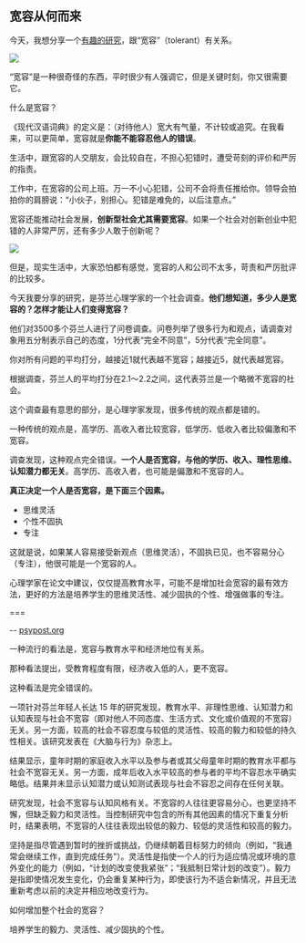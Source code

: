 ## 宽容从何而来

今天，我想分享一个[有趣的研究](https://www.psypost.org/2023/02/contrary-to-popular-opinion-people-with-higher-education-level-and-cognitive-ability-are-not-more-tolerant-67796)，跟“宽容”（tolerant）有关系。

![](https://cdn.beekka.com/blogimg/asset/202401/bg2024012802.webp)

“宽容”是一种很奇怪的东西，平时很少有人强调它，但是关键时刻，你又很需要它。

什么是宽容？

《现代汉语词典》的定义是：（对待他人）宽大有气量，不计较或追究。在我看来，可以更简单，宽容就是**你能不能容忍他人的错误**。

生活中，跟宽容的人交朋友，会比较自在，不担心犯错时，遭受苛刻的评价和严厉的指责。

工作中，在宽容的公司上班。万一不小心犯错，公司不会将责任推给你。领导会拍拍你的肩膀说：“小伙子，别担心。犯错是难免的，以后注意点。”

宽容还能推动社会发展，**创新型社会尤其需要宽容**。如果一个社会对创新创业中犯错的人非常严厉，还有多少人敢于创新呢？

![](https://cdn.beekka.com/blogimg/asset/202401/bg2024012801.webp)

但是，现实生活中，大家恐怕都有感觉，宽容的人和公司不太多，苛责和严厉批评的比较多。

今天我要分享的研究，是芬兰心理学家的一个社会调查。**他们想知道，多少人是宽容的？怎样才能让人们变得宽容？**

他们对3500多个芬兰人进行了问卷调查。问卷列举了很多行为和观点，请调查对象用五分制表示自己的态度，1分代表“完全不同意”，5分代表“完全同意”。

你对所有问题的平均打分，越接近1就代表越不宽容；越接近5，就代表越宽容。

根据调查，芬兰人的平均打分在2.1～2.2之间，这代表芬兰是一个略微不宽容的社会。

这个调查最有意思的部分，是心理学家发现，很多传统的观点都是错的。

一种传统的观点是，高学历、高收入者比较宽容，低学历、低收入者比较偏激和不宽容。

调查发现，这种观点完全错误。**一个人是否宽容，与他的学历、收入、理性思维、认知潜力都无关**。高学历、高收入者，也可能是偏激和不宽容的人。

**真正决定一个人是否宽容，是下面三个因素。**

- 思维灵活
- 个性不固执
- 专注

这就是说，如果某人容易接受新观点（思维灵活），不固执已见，也不容易分心（专注），他很可能是一个宽容的人。

心理学家在论文中建议，仅仅提高教育水平，可能不是增加社会宽容的最有效方法，更好的方法是培养学生的思维灵活性、减少固执的个性、增强做事的专注。

===

-- [psypost.org](https://www.psypost.org/2023/02/contrary-to-popular-opinion-people-with-higher-education-level-and-cognitive-ability-are-not-more-tolerant-67796)

一种流行的看法是，宽容与教育水平和经济地位有关系。

那种看法提出，受教育程度有限，经济收入低的人，更不宽容。

这种看法是完全错误的。

一项针对芬兰年轻人长达 15 年的研究发现，教育水平、非理性思维、认知潜力和认知表现与社会不宽容（即对他人不同态度、生活方式、文化或价值观的不宽容）无关。另一方面，较高的社会不容忍度与较低的灵活性、较高的毅力和较低的持久性相关。该研究发表在《大脑与行为》杂志上。

结果显示，童年时期的家庭收入水平以及参与者或其父母童年时期的教育水平都与社会不宽容无关。另一方面，成年后收入水平较高的参与者的平均不容忍水平确实略低。结果并未显示认知潜力或认知测试表现与社会不容忍之间存在任何关联。

研究发现，社会不宽容与认知风格有关。不宽容的人往往更容易分心，也更坚持不懈，但缺乏毅力和灵活性。当控制研究中包含的所有其他因素的情况下重复分析时，结果表明，不宽容的人往往表现出较低的毅力、较低的灵活性和较高的毅力。

坚持是指尽管遇到暂时的挫折或挑战，仍继续朝着目标努力的倾向（例如，“我通常会继续工作，直到完成任务”）。灵活性是指使一个人的行为适应情况或环境的意外变化的能力（例如，“计划的改变使我紧张”；“我抵制日常计划的改变”）。毅力是指即使情况发生变化，仍会重复某种行为，即使该行为不适合新情况，并且无法重新考虑以前的决定并相应地改变行为。

如何增加整个社会的宽容？

培养学生的毅力、灵活性、减少固执的个性。